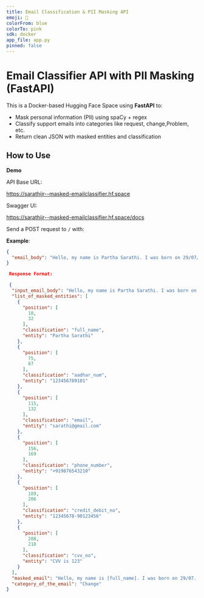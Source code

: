```yaml
---
title: Email Classification & PII Masking API
emoji: 📧
colorFrom: blue
colorTo: pink
sdk: docker
app_file: app.py
pinned: false
---
```


# Email Classifier API with PII Masking (FastAPI)

This is a Docker-based Hugging Face Space using **FastAPI** to:

-  Mask personal information (PII) using spaCy + regex
-  Classify support emails into categories like request, change,Problem, etc.
-  Return clean JSON with masked entities and classification

## How to Use

**Demo**

API Base URL:

https://sarathijr--masked-emailclassifier.hf.space

Swagger UI:

https://sarathijr--masked-emailclassifier.hf.space/docs

Send a POST request to `/` with:

**Example**:

```json
{
  "email_body": "Hello, my name is Partha Sarathi. I was born on 29/07/2003. My Aadhar number is 1234 5678 9101 and my registered email is sarathi@gmail.com. You can contact me at 9876543210. My card number is 1234-5678-9012-3456, CVV is 123 and expiry date is 06/25. Please update my billing preferences accordingly"
}

 Response Format:

 {
  "input_email_body": "Hello, my name is Partha Sarathi. I was born on 29/07. My Aadhar number is 123456789101 and my registered email is sarathi@gmail.com. You can contact me at +919876543210. My card number is 12345678-90123456, CVV is 123 and expiry date is 6/25. Please update my billing preferences accordingly",
  "list_of_masked_entities": [
    {
      "position": [
        18,
        32
      ],
      "classification": "full_name",
      "entity": "Partha Sarathi"
    },
    {
      "position": [
        75,
        87
      ],
      "classification": "aadhar_num",
      "entity": "123456789101"
    },
    {
      "position": [
        115,
        132
      ],
      "classification": "email",
      "entity": "sarathi@gmail.com"
    },
    {
      "position": [
        156,
        169
      ],
      "classification": "phone_number",
      "entity": "+919876543210"
    },
    {
      "position": [
        189,
        206
      ],
      "classification": "credit_debit_no",
      "entity": "12345678-90123456"
    },
    {
      "position": [
        208,
        218
      ],
      "classification": "cvv_no",
      "entity": "CVV is 123"
    }
  ],
  "masked_email": "Hello, my name is [full_name]. I was born on 29/07. My Aadhar number is [aadhar_num] and my registered email is [email]. You can contact me at [phone_number]. My card number is [credit_debit_no], [cvv_no] and expiry date is 6/25. Please update my billing preferences accordingly",
  "category_of_the_email": "Change"
}
